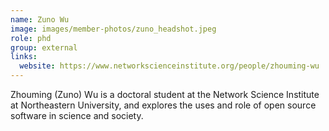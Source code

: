```yaml
---
name: Zuno Wu
image: images/member-photos/zuno_headshot.jpeg
role: phd
group: external
links:
  website: https://www.networkscienceinstitute.org/people/zhouming-wu
---
```


Zhouming (Zuno) Wu is a doctoral student at the Network Science Institute at Northeastern University, and explores the uses and role of open source software in science and society. 